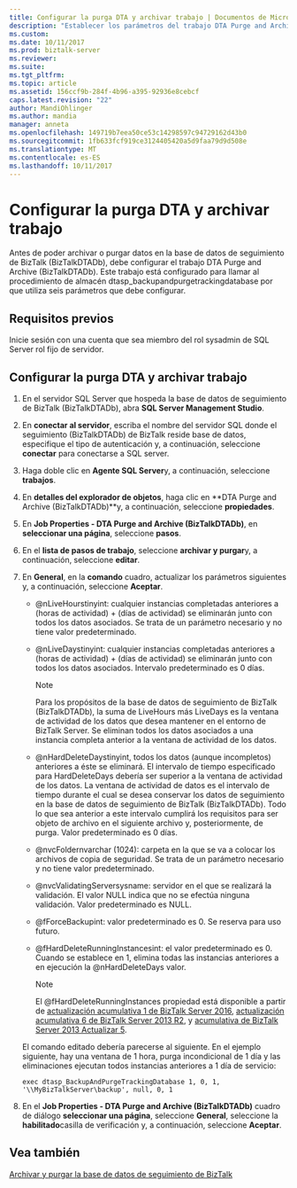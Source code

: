 ```yaml
---
title: Configurar la purga DTA y archivar trabajo | Documentos de Microsoft
description: "Establecer los parámetros del trabajo DTA Purge and Archive en Agente SQL Server para mantener la base de datos de seguimiento de BizTalk Server"
ms.custom: 
ms.date: 10/11/2017
ms.prod: biztalk-server
ms.reviewer: 
ms.suite: 
ms.tgt_pltfrm: 
ms.topic: article
ms.assetid: 156ccf9b-284f-4b96-a395-92936e8cebcf
caps.latest.revision: "22"
author: MandiOhlinger
ms.author: mandia
manager: anneta
ms.openlocfilehash: 149719b7eea50ce53c14298597c94729162d43b0
ms.sourcegitcommit: 1fb633fcf919ce3124405420a5d9faa79d9d508e
ms.translationtype: MT
ms.contentlocale: es-ES
ms.lasthandoff: 10/11/2017
---
```

# <a name="configure-the-dta-purge-and-archive-job"></a>Configurar la purga DTA y archivar trabajo
Antes de poder archivar o purgar datos en la base de datos de seguimiento de BizTalk (BizTalkDTADb), debe configurar el trabajo DTA Purge and Archive (BizTalkDTADb). Este trabajo está configurado para llamar al procedimiento de almacén dtasp_backupandpurgetrackingdatabase por que utiliza seis parámetros que debe configurar.  
  
## <a name="prerequisites"></a>Requisitos previos  
 Inicie sesión con una cuenta que sea miembro del rol sysadmin de SQL Server rol fijo de servidor.  
  
## <a name="configure-the-dta-purge-and-archive-job"></a>Configurar la purga DTA y archivar trabajo  
  
1.  En el servidor SQL Server que hospeda la base de datos de seguimiento de BizTalk (BizTalkDTADb), abra **SQL Server Management Studio**.  
  
2.  En **conectar al servidor**, escriba el nombre del servidor SQL donde el seguimiento (BizTalkDTADb) de BizTalk reside base de datos, especifique el tipo de autenticación y, a continuación, seleccione **conectar** para conectarse a SQL server.  
  
3. Haga doble clic en **Agente SQL Server**y, a continuación, seleccione **trabajos**.  
  
4.  En **detalles del explorador de objetos**, haga clic en **DTA Purge and Archive (BizTalkDTADb)**y, a continuación, seleccione **propiedades**.  
  
5.  En **Job Properties - DTA Purge and Archive (BizTalkDTADb)**, en **seleccionar una página**, seleccione **pasos**.  
  
6.  En el **lista de pasos de trabajo**, seleccione **archivar y purgar**y, a continuación, seleccione **editar**.  
  
7.  En **General**, en la **comando** cuadro, actualizar los parámetros siguientes y, a continuación, seleccione **Aceptar**.  
  
    -   @nLiveHourstinyint: cualquier instancias completadas anteriores a (horas de actividad) + (días de actividad) se eliminarán junto con todos los datos asociados. Se trata de un parámetro necesario y no tiene valor predeterminado.  
  
    -   @nLiveDaystinyint: cualquier instancias completadas anteriores a (horas de actividad) + (días de actividad) se eliminarán junto con todos los datos asociados. Intervalo predeterminado es 0 días.  
  
        > [!NOTE]
        >  Para los propósitos de la base de datos de seguimiento de BizTalk (BizTalkDTADb), la suma de LiveHours más LiveDays es la ventana de actividad de los datos que desea mantener en el entorno de BizTalk Server. Se eliminan todos los datos asociados a una instancia completa anterior a la ventana de actividad de los datos.  
  
    -   @nHardDeleteDaystinyint, todos los datos (aunque incompletos) anteriores a éste se eliminará. El intervalo de tiempo especificado para HardDeleteDays debería ser superior a la ventana de actividad de los datos. La ventana de actividad de datos es el intervalo de tiempo durante el cual se desea conservar los datos de seguimiento en la base de datos de seguimiento de BizTalk (BizTalkDTADb). Todo lo que sea anterior a este intervalo cumplirá los requisitos para ser objeto de archivo en el siguiente archivo y, posteriormente, de purga. Valor predeterminado es 0 días.  
  
    -   @nvcFoldernvarchar (1024): carpeta en la que se va a colocar los archivos de copia de seguridad. Se trata de un parámetro necesario y no tiene valor predeterminado.  
  
    -   @nvcValidatingServersysname: servidor en el que se realizará la validación. El valor NULL indica que no se efectúa ninguna validación. Valor predeterminado es NULL.  
  
    -   @fForceBackupint: valor predeterminado es 0. Se reserva para uso futuro.  
  
    -   @fHardDeleteRunningInstancesint: el valor predeterminado es 0. Cuando se establece en 1, elimina todas las instancias anteriores a en ejecución la @nHardDeleteDays valor. 
    
        > [!NOTE]
        > El @fHardDeleteRunningInstances propiedad está disponible a partir de [actualización acumulativa 1 de BizTalk Server 2016](https://support.microsoft.com/help/3208238/cumulative-update-1-for-microsoft-biztalk-server-2016), [actualización acumulativa 6 de BizTalk Server 2013 R2](https://support.microsoft.com/en-us/help/4020020/cumulative-update-package-6-for-biztalk-server-2013-r2), y [acumulativa de BizTalk Server 2013 Actualizar 5](https://support.microsoft.com/help/3194301/cumulative-update-5-for-biztalk-server-2013).  
  
    El comando editado debería parecerse al siguiente. En el ejemplo siguiente, hay una ventana de 1 hora, purga incondicional de 1 día y las eliminaciones ejecutan todos instancias anteriores a 1 día de servicio:  
  
    ```  
    exec dtasp_BackupAndPurgeTrackingDatabase 1, 0, 1, '\\MyBizTalkServer\backup', null, 0, 1  
    ```  
  
8.  En el **Job Properties - DTA Purge and Archive (BizTalkDTADb)** cuadro de diálogo **seleccionar una página**, seleccione **General**, seleccione la **habilitado**casilla de verificación y, a continuación, seleccione **Aceptar**.  
  
## <a name="see-also"></a>Vea también  
 [Archivar y purgar la base de datos de seguimiento de BizTalk](../core/archiving-and-purging-the-biztalk-tracking-database.md)
